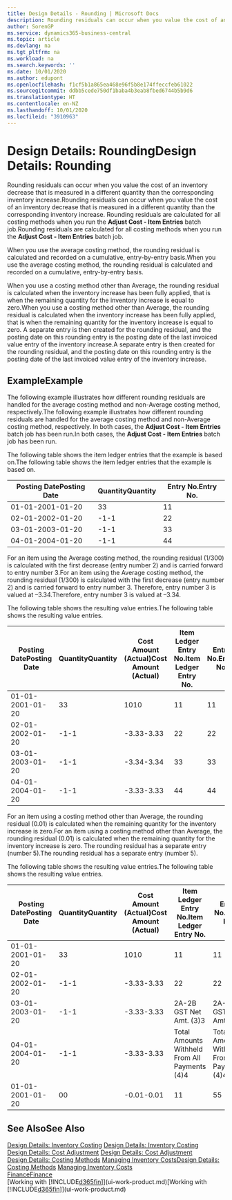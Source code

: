 ```yaml
---
title: Design Details - Rounding | Microsoft Docs
description: Rounding residuals can occur when you value the cost of an inventory decrease that is measured in a different quantity than the corresponding inventory increase. Rounding residuals are calculated for all costing methods when you run the **Adjust Cost - Item Entries** batch job.
author: SorenGP
ms.service: dynamics365-business-central
ms.topic: article
ms.devlang: na
ms.tgt_pltfrm: na
ms.workload: na
ms.search.keywords: ''
ms.date: 10/01/2020
ms.author: edupont
ms.openlocfilehash: f1cf5b1a865ea468e96f5b8e174ffeccfeb61022
ms.sourcegitcommit: ddbb5cede750df1baba4b3eab8fbed6744b5b9d6
ms.translationtype: HT
ms.contentlocale: en-NZ
ms.lasthandoff: 10/01/2020
ms.locfileid: "3910963"
---
```

# <a name="design-details-rounding"></a><span data-ttu-id="d0641-104">Design Details: Rounding</span><span class="sxs-lookup"><span data-stu-id="d0641-104">Design Details: Rounding</span></span>
<span data-ttu-id="d0641-105">Rounding residuals can occur when you value the cost of an inventory decrease that is measured in a different quantity than the corresponding inventory increase.</span><span class="sxs-lookup"><span data-stu-id="d0641-105">Rounding residuals can occur when you value the cost of an inventory decrease that is measured in a different quantity than the corresponding inventory increase.</span></span> <span data-ttu-id="d0641-106">Rounding residuals are calculated for all costing methods when you run the **Adjust Cost - Item Entries** batch job.</span><span class="sxs-lookup"><span data-stu-id="d0641-106">Rounding residuals are calculated for all costing methods when you run the **Adjust Cost - Item Entries** batch job.</span></span>  

 <span data-ttu-id="d0641-107">When you use the average costing method, the rounding residual is calculated and recorded on a cumulative, entry-by-entry basis.</span><span class="sxs-lookup"><span data-stu-id="d0641-107">When you use the average costing method, the rounding residual is calculated and recorded on a cumulative, entry-by-entry basis.</span></span>  

 <span data-ttu-id="d0641-108">When you use a costing method other than Average, the rounding residual is calculated when the inventory increase has been fully applied, that is when the remaining quantity for the inventory increase is equal to zero.</span><span class="sxs-lookup"><span data-stu-id="d0641-108">When you use a costing method other than Average, the rounding residual is calculated when the inventory increase has been fully applied, that is when the remaining quantity for the inventory increase is equal to zero.</span></span> <span data-ttu-id="d0641-109">A separate entry is then created for the rounding residual, and the posting date on this rounding entry is the posting date of the last invoiced value entry of the inventory increase.</span><span class="sxs-lookup"><span data-stu-id="d0641-109">A separate entry is then created for the rounding residual, and the posting date on this rounding entry is the posting date of the last invoiced value entry of the inventory increase.</span></span>  

## <a name="example"></a><span data-ttu-id="d0641-110">Example</span><span class="sxs-lookup"><span data-stu-id="d0641-110">Example</span></span>  
 <span data-ttu-id="d0641-111">The following example illustrates how different rounding residuals are handled for the average costing method and non-Average costing method, respectively.</span><span class="sxs-lookup"><span data-stu-id="d0641-111">The following example illustrates how different rounding residuals are handled for the average costing method and non-Average costing method, respectively.</span></span> <span data-ttu-id="d0641-112">In both cases, the **Adjust Cost - Item Entries** batch job has been run.</span><span class="sxs-lookup"><span data-stu-id="d0641-112">In both cases, the **Adjust Cost - Item Entries** batch job has been run.</span></span>  

 <span data-ttu-id="d0641-113">The following table shows the item ledger entries that the example is based on.</span><span class="sxs-lookup"><span data-stu-id="d0641-113">The following table shows the item ledger entries that the example is based on.</span></span>  

|<span data-ttu-id="d0641-114">Posting Date</span><span class="sxs-lookup"><span data-stu-id="d0641-114">Posting Date</span></span>|<span data-ttu-id="d0641-115">Quantity</span><span class="sxs-lookup"><span data-stu-id="d0641-115">Quantity</span></span>|<span data-ttu-id="d0641-116">Entry No.</span><span class="sxs-lookup"><span data-stu-id="d0641-116">Entry No.</span></span>|  
|------------------|--------------|---------------|  
|<span data-ttu-id="d0641-117">01-01-20</span><span class="sxs-lookup"><span data-stu-id="d0641-117">01-01-20</span></span>|<span data-ttu-id="d0641-118">3</span><span class="sxs-lookup"><span data-stu-id="d0641-118">3</span></span>|<span data-ttu-id="d0641-119">1</span><span class="sxs-lookup"><span data-stu-id="d0641-119">1</span></span>|  
|<span data-ttu-id="d0641-120">02-01-20</span><span class="sxs-lookup"><span data-stu-id="d0641-120">02-01-20</span></span>|<span data-ttu-id="d0641-121">-1</span><span class="sxs-lookup"><span data-stu-id="d0641-121">-1</span></span>|<span data-ttu-id="d0641-122">2</span><span class="sxs-lookup"><span data-stu-id="d0641-122">2</span></span>|  
|<span data-ttu-id="d0641-123">03-01-20</span><span class="sxs-lookup"><span data-stu-id="d0641-123">03-01-20</span></span>|<span data-ttu-id="d0641-124">-1</span><span class="sxs-lookup"><span data-stu-id="d0641-124">-1</span></span>|<span data-ttu-id="d0641-125">3</span><span class="sxs-lookup"><span data-stu-id="d0641-125">3</span></span>|  
|<span data-ttu-id="d0641-126">04-01-20</span><span class="sxs-lookup"><span data-stu-id="d0641-126">04-01-20</span></span>|<span data-ttu-id="d0641-127">-1</span><span class="sxs-lookup"><span data-stu-id="d0641-127">-1</span></span>|<span data-ttu-id="d0641-128">4</span><span class="sxs-lookup"><span data-stu-id="d0641-128">4</span></span>|  

 <span data-ttu-id="d0641-129">For an item using the Average costing method, the rounding residual (1/300) is calculated with the first decrease (entry number 2) and is carried forward to entry number 3.</span><span class="sxs-lookup"><span data-stu-id="d0641-129">For an item using the Average costing method, the rounding residual (1/300) is calculated with the first decrease (entry number 2) and is carried forward to entry number 3.</span></span> <span data-ttu-id="d0641-130">Therefore, entry number 3 is valued at –3.34.</span><span class="sxs-lookup"><span data-stu-id="d0641-130">Therefore, entry number 3 is valued at –3.34.</span></span>  

 <span data-ttu-id="d0641-131">The following table shows the resulting value entries.</span><span class="sxs-lookup"><span data-stu-id="d0641-131">The following table shows the resulting value entries.</span></span>  

|<span data-ttu-id="d0641-132">Posting Date</span><span class="sxs-lookup"><span data-stu-id="d0641-132">Posting Date</span></span>|<span data-ttu-id="d0641-133">Quantity</span><span class="sxs-lookup"><span data-stu-id="d0641-133">Quantity</span></span>|<span data-ttu-id="d0641-134">Cost Amount (Actual)</span><span class="sxs-lookup"><span data-stu-id="d0641-134">Cost Amount (Actual)</span></span>|<span data-ttu-id="d0641-135">Item Ledger Entry No.</span><span class="sxs-lookup"><span data-stu-id="d0641-135">Item Ledger Entry No.</span></span>|<span data-ttu-id="d0641-136">Entry No.</span><span class="sxs-lookup"><span data-stu-id="d0641-136">Entry No.</span></span>|  
|------------------|--------------|----------------------------|---------------------------|---------------|  
|<span data-ttu-id="d0641-137">01-01-20</span><span class="sxs-lookup"><span data-stu-id="d0641-137">01-01-20</span></span>|<span data-ttu-id="d0641-138">3</span><span class="sxs-lookup"><span data-stu-id="d0641-138">3</span></span>|<span data-ttu-id="d0641-139">10</span><span class="sxs-lookup"><span data-stu-id="d0641-139">10</span></span>|<span data-ttu-id="d0641-140">1</span><span class="sxs-lookup"><span data-stu-id="d0641-140">1</span></span>|<span data-ttu-id="d0641-141">1</span><span class="sxs-lookup"><span data-stu-id="d0641-141">1</span></span>|  
|<span data-ttu-id="d0641-142">02-01-20</span><span class="sxs-lookup"><span data-stu-id="d0641-142">02-01-20</span></span>|<span data-ttu-id="d0641-143">-1</span><span class="sxs-lookup"><span data-stu-id="d0641-143">-1</span></span>|<span data-ttu-id="d0641-144">-3.33</span><span class="sxs-lookup"><span data-stu-id="d0641-144">-3.33</span></span>|<span data-ttu-id="d0641-145">2</span><span class="sxs-lookup"><span data-stu-id="d0641-145">2</span></span>|<span data-ttu-id="d0641-146">2</span><span class="sxs-lookup"><span data-stu-id="d0641-146">2</span></span>|  
|<span data-ttu-id="d0641-147">03-01-20</span><span class="sxs-lookup"><span data-stu-id="d0641-147">03-01-20</span></span>|<span data-ttu-id="d0641-148">-1</span><span class="sxs-lookup"><span data-stu-id="d0641-148">-1</span></span>|<span data-ttu-id="d0641-149">-3.34</span><span class="sxs-lookup"><span data-stu-id="d0641-149">-3.34</span></span>|<span data-ttu-id="d0641-150">3</span><span class="sxs-lookup"><span data-stu-id="d0641-150">3</span></span>|<span data-ttu-id="d0641-151">3</span><span class="sxs-lookup"><span data-stu-id="d0641-151">3</span></span>|  
|<span data-ttu-id="d0641-152">04-01-20</span><span class="sxs-lookup"><span data-stu-id="d0641-152">04-01-20</span></span>|<span data-ttu-id="d0641-153">-1</span><span class="sxs-lookup"><span data-stu-id="d0641-153">-1</span></span>|<span data-ttu-id="d0641-154">-3.33</span><span class="sxs-lookup"><span data-stu-id="d0641-154">-3.33</span></span>|<span data-ttu-id="d0641-155">4</span><span class="sxs-lookup"><span data-stu-id="d0641-155">4</span></span>|<span data-ttu-id="d0641-156">4</span><span class="sxs-lookup"><span data-stu-id="d0641-156">4</span></span>|  

 <span data-ttu-id="d0641-157">For an item using a costing method other than Average, the rounding residual (0.01) is calculated when the remaining quantity for the inventory increase is zero.</span><span class="sxs-lookup"><span data-stu-id="d0641-157">For an item using a costing method other than Average, the rounding residual (0.01) is calculated when the remaining quantity for the inventory increase is zero.</span></span> <span data-ttu-id="d0641-158">The rounding residual has a separate entry (number 5).</span><span class="sxs-lookup"><span data-stu-id="d0641-158">The rounding residual has a separate entry (number 5).</span></span>  

 <span data-ttu-id="d0641-159">The following table shows the resulting value entries.</span><span class="sxs-lookup"><span data-stu-id="d0641-159">The following table shows the resulting value entries.</span></span>  

|<span data-ttu-id="d0641-160">Posting Date</span><span class="sxs-lookup"><span data-stu-id="d0641-160">Posting Date</span></span>|<span data-ttu-id="d0641-161">Quantity</span><span class="sxs-lookup"><span data-stu-id="d0641-161">Quantity</span></span>|<span data-ttu-id="d0641-162">Cost Amount (Actual)</span><span class="sxs-lookup"><span data-stu-id="d0641-162">Cost Amount (Actual)</span></span>|<span data-ttu-id="d0641-163">Item Ledger Entry No.</span><span class="sxs-lookup"><span data-stu-id="d0641-163">Item Ledger Entry No.</span></span>|<span data-ttu-id="d0641-164">Entry No.</span><span class="sxs-lookup"><span data-stu-id="d0641-164">Entry No.</span></span>|  
|------------------|--------------|----------------------------|---------------------------|---------------|  
|<span data-ttu-id="d0641-165">01-01-20</span><span class="sxs-lookup"><span data-stu-id="d0641-165">01-01-20</span></span>|<span data-ttu-id="d0641-166">3</span><span class="sxs-lookup"><span data-stu-id="d0641-166">3</span></span>|<span data-ttu-id="d0641-167">10</span><span class="sxs-lookup"><span data-stu-id="d0641-167">10</span></span>|<span data-ttu-id="d0641-168">1</span><span class="sxs-lookup"><span data-stu-id="d0641-168">1</span></span>|<span data-ttu-id="d0641-169">1</span><span class="sxs-lookup"><span data-stu-id="d0641-169">1</span></span>|  
|<span data-ttu-id="d0641-170">02-01-20</span><span class="sxs-lookup"><span data-stu-id="d0641-170">02-01-20</span></span>|<span data-ttu-id="d0641-171">-1</span><span class="sxs-lookup"><span data-stu-id="d0641-171">-1</span></span>|<span data-ttu-id="d0641-172">-3.33</span><span class="sxs-lookup"><span data-stu-id="d0641-172">-3.33</span></span>|<span data-ttu-id="d0641-173">2</span><span class="sxs-lookup"><span data-stu-id="d0641-173">2</span></span>|<span data-ttu-id="d0641-174">2</span><span class="sxs-lookup"><span data-stu-id="d0641-174">2</span></span>|  
|<span data-ttu-id="d0641-175">03-01-20</span><span class="sxs-lookup"><span data-stu-id="d0641-175">03-01-20</span></span>|<span data-ttu-id="d0641-176">-1</span><span class="sxs-lookup"><span data-stu-id="d0641-176">-1</span></span>|<span data-ttu-id="d0641-177">-3.33</span><span class="sxs-lookup"><span data-stu-id="d0641-177">-3.33</span></span>|<span data-ttu-id="d0641-178">2A-2B GST Net Amt. (3)</span><span class="sxs-lookup"><span data-stu-id="d0641-178">3</span></span>|<span data-ttu-id="d0641-179">2A-2B GST Net Amt. (3)</span><span class="sxs-lookup"><span data-stu-id="d0641-179">3</span></span>|  
|<span data-ttu-id="d0641-180">04-01-20</span><span class="sxs-lookup"><span data-stu-id="d0641-180">04-01-20</span></span>|<span data-ttu-id="d0641-181">-1</span><span class="sxs-lookup"><span data-stu-id="d0641-181">-1</span></span>|<span data-ttu-id="d0641-182">-3.33</span><span class="sxs-lookup"><span data-stu-id="d0641-182">-3.33</span></span>|<span data-ttu-id="d0641-183">Total Amounts Withheld From All Payments (4)</span><span class="sxs-lookup"><span data-stu-id="d0641-183">4</span></span>|<span data-ttu-id="d0641-184">Total Amounts Withheld From All Payments (4)</span><span class="sxs-lookup"><span data-stu-id="d0641-184">4</span></span>|  
|<span data-ttu-id="d0641-185">01-01-20</span><span class="sxs-lookup"><span data-stu-id="d0641-185">01-01-20</span></span>|<span data-ttu-id="d0641-186">0</span><span class="sxs-lookup"><span data-stu-id="d0641-186">0</span></span>|<span data-ttu-id="d0641-187">-0.01</span><span class="sxs-lookup"><span data-stu-id="d0641-187">-0.01</span></span>|<span data-ttu-id="d0641-188">1</span><span class="sxs-lookup"><span data-stu-id="d0641-188">1</span></span>|<span data-ttu-id="d0641-189">5</span><span class="sxs-lookup"><span data-stu-id="d0641-189">5</span></span>|  

## <a name="see-also"></a><span data-ttu-id="d0641-190">See Also</span><span class="sxs-lookup"><span data-stu-id="d0641-190">See Also</span></span>  
 <span data-ttu-id="d0641-191">[Design Details: Inventory Costing](design-details-inventory-costing.md) </span><span class="sxs-lookup"><span data-stu-id="d0641-191">[Design Details: Inventory Costing](design-details-inventory-costing.md) </span></span>  
 <span data-ttu-id="d0641-192">[Design Details: Cost Adjustment](design-details-cost-adjustment.md) </span><span class="sxs-lookup"><span data-stu-id="d0641-192">[Design Details: Cost Adjustment](design-details-cost-adjustment.md) </span></span>  
 <span data-ttu-id="d0641-193">[Design Details: Costing Methods](design-details-costing-methods.md) [Managing Inventory Costs](finance-manage-inventory-costs.md)</span><span class="sxs-lookup"><span data-stu-id="d0641-193">[Design Details: Costing Methods](design-details-costing-methods.md) [Managing Inventory Costs](finance-manage-inventory-costs.md)</span></span>  
 [<span data-ttu-id="d0641-194">Finance</span><span class="sxs-lookup"><span data-stu-id="d0641-194">Finance</span></span>](finance.md)  
 <span data-ttu-id="d0641-195">[Working with [!INCLUDE[d365fin](includes/d365fin_md.md)]](ui-work-product.md)</span><span class="sxs-lookup"><span data-stu-id="d0641-195">[Working with [!INCLUDE[d365fin](includes/d365fin_md.md)]](ui-work-product.md)</span></span>
